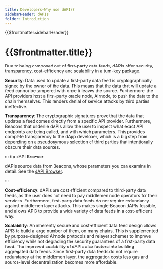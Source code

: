 ```yaml
---
title: Developers—Why use dAPIs?
sidebarHeader: dAPIs
folder: Introduction
---
```


<TitleSpan>{{$frontmatter.sidebarHeader}}</TitleSpan>

# {{$frontmatter.title}}

<!--TocHeader />
<TOC class="table-of-contents" :include-level="[2,3]" /-->

Due to being composed out of first-party data feeds, dAPIs offer security,
transparency, cost-efficiency and scalability in a turn-key package.

**Security**: Data used to update a first-party data feed is cryptographically
signed by the owner of the data. This means that the data that will update a
feed cannot be tampered with once it leaves the source. Furthermore, the API
providers host a first-party oracle node,
<router-link to="/reference/airnode/latest/">Airnode</router-link>, to
push the data to the chain themselves. This renders denial of service attacks by
third parties ineffective.

**Transparency**: The cryptographic signatures prove that the data that updates
a feed comes directly from a specific API provider. Furthermore, Beacons that
underlie dAPIs allow the user to inspect what exact API endpoints are being
called, and with which parameters. This provides complete transparency to the
dApp developer, which is a big step from depending on a pseudonymous selection
of third parties that intentionally obscure their data sources.

::: tip dAPI Browser

dAPIs source data from Beacons, whose parameters you can examine in detail. See
the [dAPI Browser](../reference/dapi-browser.md).

:::

**Cost-efficiency**: dAPIs are cost efficient compared to third-party data
feeds, as the user does not need to pay middlemen node operators for their
services. Furthermore, first-party data feeds do not require redundancy against
middlemen layer attacks. This makes single-Beacon dAPIs feasible, and allows
API3 to provide a wide variety of data feeds in a cost-efficient way.

**Scalability**: An inherently secure and cost-efficient data feed design allows
API3 to build a large number of them, on many chains. This is supplemented by
purpose-designed Airnode protocols and relayer schemes to improve efficiency
while not degrading the security guarantees of a first-party data feed. The
improved scalability of dAPIs also factors into building aggregated data feeds.
Since first-party data feeds do not require redundancy at the middlemen layer,
the aggregation costs less gas and source-level decentralization becomes more
affordable.
